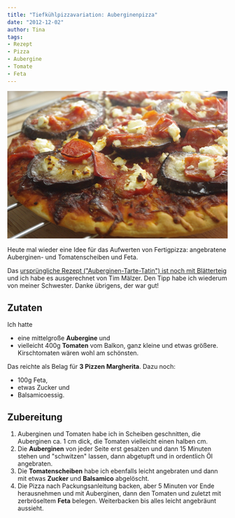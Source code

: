 ```yaml
---
title: "Tiefkühlpizzavariation: Auberginenpizza"
date: "2012-12-02" 
author: Tina
tags:
- Rezept
- Pizza
- Aubergine
- Tomate
- Feta
---
```


![auberginenpizza](images/auberginenpizza.jpg)

Heute mal wieder eine Idee für das Aufwerten von Fertigpizza: angebratene Auberginen- und Tomatenscheiben und Feta.

Das [ursprüngliche Rezept ("Auberginen-Tarte-Tatin") ist noch mit Blätterteig](https://www.tim-maelzer.info/rezepte/vegetarisch-rezepte/2012/11/auberginen-tarte-tatin/) und ich habe es ausgerechnet von Tim Mälzer. Den Tipp habe ich wiederum von meiner Schwester. Danke übrigens, der war gut!

## Zutaten

Ich hatte 

- eine mittelgroße **Aubergine** und 
- vielleicht 400g **Tomaten** vom Balkon, ganz kleine und etwas größere. Kirschtomaten wären wohl am schönsten. 

Das reichte als Belag für **3 Pizzen Margherita**. Dazu noch: 
- 100g Feta, 
- etwas Zucker und 
- Balsamicoessig.

## Zubereitung

1. Auberginen und Tomaten habe ich in Scheiben geschnitten, die Auberginen ca. 1 cm dick, die Tomaten vielleicht einen halben cm.
2. Die **Auberginen** von jeder Seite erst gesalzen und dann 15 Minuten stehen und "schwitzen" lassen, dann abgetupft und in ordentlich Öl angebraten.
3. Die **Tomatenscheiben** habe ich ebenfalls leicht angebraten und dann mit etwas **Zucker** und **Balsamico** abgelöscht.
4. Die Pizza nach Packungsanleitung backen, aber 5 Minuten vor Ende herausnehmen und mit Auberginen, dann den Tomaten und zuletzt mit zerbröseltem **Feta** belegen. Weiterbacken bis alles leicht angebräunt aussieht.
